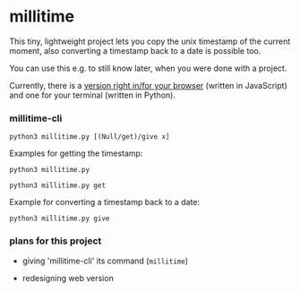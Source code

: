 # millitime

This tiny, lightweight project lets you copy the unix timestamp of the current moment, also converting a timestamp back to a date is possible too.


You can use this e.g. to still know later, when you were done with a project.

Currently, there is a [version right in/for your browser](https://lymnyx.github.io/millitime/) (written in JavaScript) and one for your terminal (written in Python).


### millitime-cli
`python3 millitime.py [(Null/get)/give x]`


Examples for getting the timestamp:

`python3 millitime.py`

`python3 millitime.py get`

Example for converting a timestamp back to a date:

`python3 millitime.py give `


### plans for this project

- giving 'millitime-cli' its command (`millitime`)

- redesigning web version
